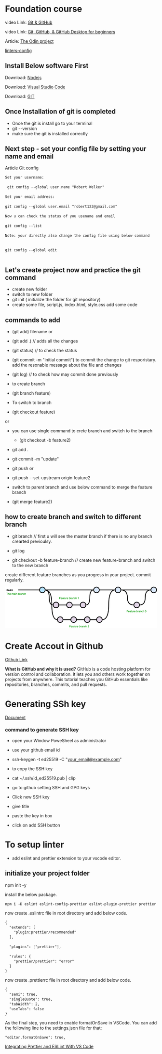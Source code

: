 # Foundation course

video Link: [Git & GitHub](https://www.youtube.com/watch?v=hrTQipWp6co)

video Link: [Git, GitHub, & GitHub Desktop for beginners](https://www.youtube.com/watch?v=8Dd7KRpKeaE)

Article: [The Odin project](https://www.theodinproject.com/paths/foundations/courses/foundations)

[linters-config](https://github.com/microverseinc/linters-config)

## Install Below software First

Download: [Nodejs](https://nodejs.org/en/)

Download: [Visual Studio Code](https://code.visualstudio.com/download)

Download: [GIT](https://git-scm.com/downloads)

## Once Installation of git is completed

- Once the git is install go to your terminal
- git --version
- make sure the git is installed correctly

## Next step - set your config file by setting your name and email

[Article Git config](https://www.theserverside.com/blog/Coffee-Talk-Java-News-Stories-and-Opinions/The-global-Git-config-files-key-settings-and-usages#:~:text=How%20to%20do%20a%20git,It's%20that%20easy.)

```
Set your username:

 git config --global user.name "Robert Welker"

Set your email address:

git config --global user.email "robert123@gmail.com"

Now u can check the status of you usename and email

git config --list

Note: your directly also change the config file using below command


git config --global edit


```

## Let's create project now and practice the git command

- create new folder
- switch to new folder
- git init ( initialize the folder for git repository)
- create some file, script.js, index.html, style.css add some code

## commands to add

- (git add) filename
  or
- (git add .) // adds all the changes
- (git status) // to check the status
- (git commit -m "initial commit") to commit the change to git resporistary. add the resonable message about the file and changes

- (git log) // to check how may commit done previously

- to create branch
- (git branch feature)

- To switch to branch
- (git checkout feature)

or

- you can use single command to crete branch and switch to the branch

  - (git checkout -b feature2)

- git add .
- git commit -m "update"
- git push
  or
- git push --set-upstream origin feature2

- switch to parent branch and use below command to merge the feature branch
- (git merge feature2)

## how to create branch and switch to different branch

- git branch // first u will see the master branch if there is no any branch crearted previoulsy.
- git log

- git checkout -b feature-branch // create new feature-branch and switch to the new branch

create different feature branches as you progress in your project. commit regularly.

![git-branch](/image/github-flow.jpg)

# Create Accout in Github

[Github Link](https://github.com/)

**What is GitHub and why it is used?**
GitHub is a code hosting platform for version control and collaboration. It lets you and others work together on projects from anywhere. This tutorial teaches you GitHub essentials like repositories, branches, commits, and pull requests.

# Generating SSh key

[Document](https://docs.github.com/en/authentication/connecting-to-github-with-ssh/adding-a-new-ssh-key-to-your-github-account?tool=webui)

### command to generate SSH key

- open your Window PoweSheel as administrator
- use your github email id

- ssh-keygen -t ed25519 -C "your_email@example.com"

- to copy the SSH key

- cat ~/.ssh/id_ed25519.pub | clip

- go to github setting SSH and GPG keys
- Click new SSH key
- give title
- paste the key in box
- click on add SSH button

# To setup linter

- add eslint and prettier extension to your vscode editor.

## initialize your project folder

npm init -y

install the below package.

```
npm i -D eslint eslint-config-prettier eslint-plugin-prettier prettier

```

now create .eslintrc file in root directory and add below code.

```
{
  "extends": [
    "plugin:prettier/recommended"
  ],

  "plugins": ["prettier"],

  "rules": {
    "prettier/prettier": "error"
  }
}

```

now create .prettierrc file in root directory and add below code.

```
{
  "semi": true,
  "singleQuote": true,
  "tabWidth": 2,
  "useTabs": false
}
```

As the final step, you need to enable formatOnSave in VSCode. You can add the following line to the settings.json file for that:

```
"editor.formatOnSave": true,

```

[Integrating Prettier and ESLint With VS Code](https://enlear.academy/integrating-prettier-and-eslint-with-vs-code-1d2f6fb53bc9)
